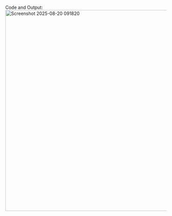 Code and Output:
<img width="735" height="628" alt="Screenshot 2025-08-20 091820" src="https://github.com/user-attachments/assets/6067aa34-15f8-4210-b56c-67d5f61b46d6" />
